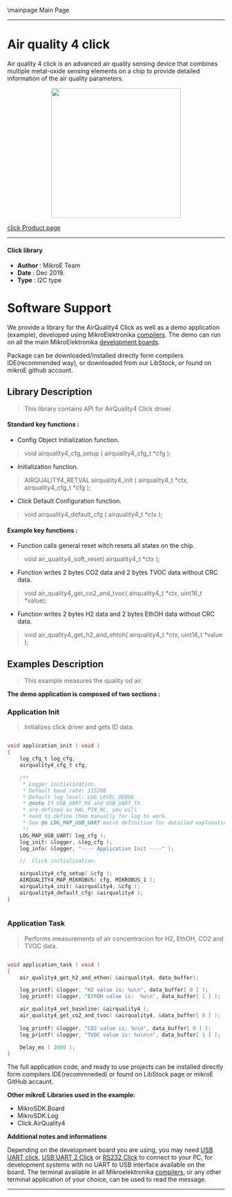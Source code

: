\mainpage Main Page
 
 

---
# Air quality 4 click

Air quality 4 click is an advanced air quality sensing device that combines multiple metal-oxide sensing elements on a chip to provide detailed information of the air quality parameters.

<p align="center">
  <img src="https://download.mikroe.com/images/click_for_ide/airquality4_click.png" height=300px>
</p>

[click Product page](https://www.mikroe.com/air-quality-4-click)

---


#### Click library 

- **Author**        : MikroE Team
- **Date**          : Dec 2019.
- **Type**          : I2C type


# Software Support

We provide a library for the AirQuality4 Click 
as well as a demo application (example), developed using MikroElektronika 
[compilers](https://shop.mikroe.com/compilers). 
The demo can run on all the main MikroElektronika [development boards](https://shop.mikroe.com/development-boards).

Package can be downloaded/installed directly form compilers IDE(recommended way), or downloaded from our LibStock, or found on mikroE github account. 

## Library Description

> This library contains API for AirQuality4 Click driver.

#### Standard key functions :

- Config Object Initialization function.
> void airquality4_cfg_setup ( airquality4_cfg_t *cfg ); 
 
- Initialization function.
> AIRQUALITY4_RETVAL airquality4_init ( airquality4_t *ctx, airquality4_cfg_t *cfg );

- Click Default Configuration function.
> void airquality4_default_cfg ( airquality4_t *ctx );


#### Example key functions :

- Function calls general reset witch resets all states on the chip.
> void air_quality4_soft_reset( airquality4_t *ctx );
 
- Function writes 2 bytes CO2 data and 2 bytes TVOC data without CRC data.
> void air_quality4_get_co2_and_tvoc( airquality4_t *ctx, uint16_t *value);

- Function writes 2 bytes H2 data and 2 bytes EthOH data without CRC data.
> void air_quality4_get_h2_and_ehtoh( airquality4_t *ctx, uint16_t *value );

## Examples Description

> This example measures the quality od air.

**The demo application is composed of two sections :**

### Application Init 

>Initializes click driver and gets ID data.

```c

void application_init ( void )
{
    log_cfg_t log_cfg;
    airquality4_cfg_t cfg;

    /** 
     * Logger initialization.
     * Default baud rate: 115200
     * Default log level: LOG_LEVEL_DEBUG
     * @note If USB_UART_RX and USB_UART_TX 
     * are defined as HAL_PIN_NC, you will 
     * need to define them manually for log to work. 
     * See @b LOG_MAP_USB_UART macro definition for detailed explanation.
     */
    LOG_MAP_USB_UART( log_cfg );
    log_init( &logger, &log_cfg );
    log_info( &logger, "---- Application Init ----" );

    //  Click initialization.

    airquality4_cfg_setup( &cfg );
    AIRQUALITY4_MAP_MIKROBUS( cfg, MIKROBUS_1 );
    airquality4_init( &airquality4, &cfg );
    airquality4_default_cfg( &airquality4 );
}
  
```

### Application Task

> Performs measurements of air concentracion for H2, EthOH, CO2 and TVOC data.

```c

void application_task ( void )
{
    air_quality4_get_h2_and_ethon( &airquality4, data_buffer);

    log_printf( &logger, "H2 value is: %u\n", data_buffer[ 0 ] );
    log_printf( &logger, "EthOH value is:  %u\n", data_buffer[ 1 ] );

    air_quality4_set_baseline( &airquality4 );
    air_quality4_get_co2_and_tvoc( &airquality4, &data_buffer[ 0 ] );
    
    log_printf( &logger, "CO2 value is: %u\n", data_buffer[ 0 ] );
    log_printf( &logger, "TVOC value is: %u\n\n", data_buffer[ 1 ] );

    Delay_ms ( 1000 );
}

```

The full application code, and ready to use projects can be  installed directly form compilers IDE(recommneded) or found on LibStock page or mikroE GitHub accaunt.

**Other mikroE Libraries used in the example:** 

- MikroSDK.Board
- MikroSDK.Log
- Click.AirQuality4

**Additional notes and informations**

Depending on the development board you are using, you may need 
[USB UART click](https://shop.mikroe.com/usb-uart-click), 
[USB UART 2 Click](https://shop.mikroe.com/usb-uart-2-click) or 
[RS232 Click](https://shop.mikroe.com/rs232-click) to connect to your PC, for 
development systems with no UART to USB interface available on the board. The 
terminal available in all Mikroelektronika 
[compilers](https://shop.mikroe.com/compilers), or any other terminal application 
of your choice, can be used to read the message.



---
